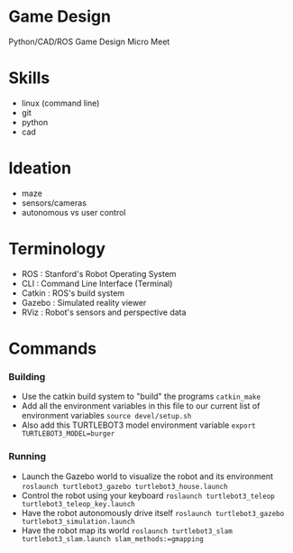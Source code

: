 # Game Design
Python/CAD/ROS Game Design Micro Meet

# Skills
- linux (command line)
- git
- python
- cad

# Ideation
- maze
- sensors/cameras
- autonomous vs user control

# Terminology
- ROS : Stanford's Robot Operating System
- CLI : Command Line Interface (Terminal)
- Catkin : ROS's build system
- Gazebo : Simulated reality viewer
- RViz : Robot's sensors and perspective data

# Commands
### Building
- Use the catkin build system to "build" the programs
`catkin_make`
- Add all the environment variables in this file to our current list of environment variables
`source devel/setup.sh`
- Also add this TURTLEBOT3 model environment variable
`export TURTLEBOT3_MODEL=burger`

### Running
- Launch the Gazebo world to visualize the robot and its environment
`roslaunch turtlebot3_gazebo turtlebot3_house.launch`
- Control the robot using your keyboard
`roslaunch turtlebot3_teleop turtlebot3_teleop_key.launch`
- Have the robot autonomously drive itself
`roslaunch turtlebot3_gazebo turtlebot3_simulation.launch`
- Have the robot map its world
`roslaunch turtlebot3_slam turtlebot3_slam.launch slam_methods:=gmapping`

